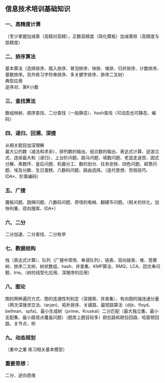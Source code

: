 ## 信息技术培训基础知识  
### 一、高精度计算
（至少掌握加减乘（高精对高精），正数高精度（简化模板）加减乘除（高精度与低精度）  
### 二、排序算法  
基本算法（选择排序、插入排序、冒泡排序、快排、堆排、归并排序、计数排序、基数排序。另外练习字符串排序、多关健字排序、排序二叉树）  
典型应用  
逆序对、第K小数  
### 三、查找算法  
数组映射、顺序查找、二分查找（一般静态）、hash查找（可动态也可静态、编码）  
### 四、递归、回溯、深搜  
从相关题目加深理解  
最大公约数（减法和求余）、排列数的输出、组合数的输出、表达式计算、逆波兰式、连续最大和（递归）、上台阶问题、跳马问题、填数问题、老鼠走迷宫、因式分解、素数环、皇后问题、机器分工、数的划分、任务安排、四色问题、邮票问题、埃及分数、生日蛋糕、八数码问题、路由选择。（迭代思想、剪枝技巧、IDA*、阶乘编码）  
### 五、广搜  
魔板问题、跳棋问题、八数码问题、奇怪的电梯、翻硬币问题。（相关的优化，加快判重、双向搜索、IDA*）  
### 六、二分  
二分加速、二分查找、二分枚举  
### 七、数据结构  
栈（表达式计算）、队列（广搜中常用、单调队列）、链表、双向链表、堆、竞赛树、排序二叉树、树状数组、hash、并查集、KMP算法、RMQ、LCA、回文串问题、trie。（树的线型化应用、深搜序的应用）  
### 八、图论  
图的两种遍历方式、图的连通性判别定（深搜索、并查集）、有向图的强连通分量（两次深搜求交法、tarjan)、拓朴排序、关键路、最短路算法（dijk、floyd、bellman、spfa)、最小生成树（prime、Kruskal）二分匹配（最大独立集、最小支配集、最小路径点覆盖问题）（题库上题目较多）欧拉路和欧拉回路、哈密顿回路、关节点、桥  
  
### 九、动态规划  
（重中之重 练习相关基本模型）  
  
  
### 重要思想：
二分、逆向思维
<!--stackedit_data:
eyJoaXN0b3J5IjpbLTg2OTgyMzE1XX0=
-->
